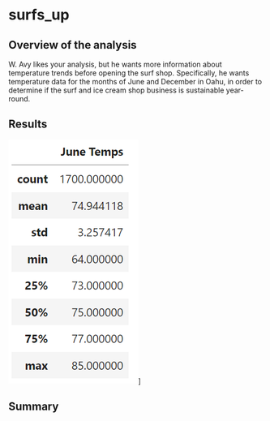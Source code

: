 # surfs_up

## Overview of the analysis
W. Avy likes your analysis, but he wants more information about temperature trends before opening the surf shop. Specifically, he wants temperature data for the months of June and December in Oahu, in order to determine if the surf and ice cream shop business is sustainable year-round.

## Results
>
![June_Temps](https://github.com/jonathan-martin-jhm/surfs_up/blob/main/June_Temps.png)]


## Summary
